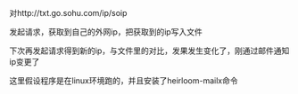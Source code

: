 对http://txt.go.sohu.com/ip/soip

发起请求，获取到自己的外网ip，把获取到的ip写入文件

下次再发起请求得到新的ip，与文件里的对比，发果发生变化了，刚通过邮件通知ip变更了

这里假设程序是在linux环境跑的，并且安装了heirloom-mailx命令